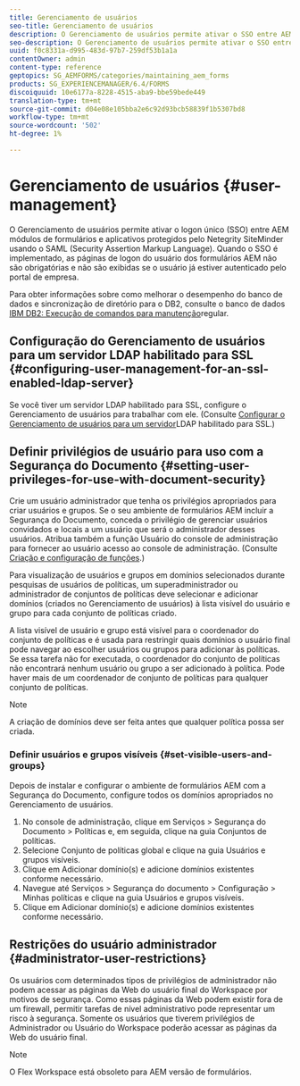 ```yaml
---
title: Gerenciamento de usuários
seo-title: Gerenciamento de usuários
description: O Gerenciamento de usuários permite ativar o SSO entre AEM módulos de formulários e aplicativos protegidos pelo Netegrity SiteMinder usando SAML. Este documento fornece mais informações sobre o Gerenciamento de usuários.
seo-description: O Gerenciamento de usuários permite ativar o SSO entre AEM módulos de formulários e aplicativos protegidos pelo Netegrity SiteMinder usando SAML. Este documento fornece mais informações sobre o Gerenciamento de usuários.
uuid: f0c8331a-d995-483d-97b7-259df53b1a1a
contentOwner: admin
content-type: reference
geptopics: SG_AEMFORMS/categories/maintaining_aem_forms
products: SG_EXPERIENCEMANAGER/6.4/FORMS
discoiquuid: 10e6177a-8228-4515-aba9-bbe59bede449
translation-type: tm+mt
source-git-commit: d04e08e105bba2e6c92d93bcb58839f1b5307bd8
workflow-type: tm+mt
source-wordcount: '502'
ht-degree: 1%

---
```



# Gerenciamento de usuários {#user-management}

O Gerenciamento de usuários permite ativar o logon único (SSO) entre AEM módulos de formulários e aplicativos protegidos pelo Netegrity SiteMinder usando o SAML (Security Assertion Markup Language). Quando o SSO é implementado, as páginas de logon do usuário dos formulários AEM não são obrigatórias e não são exibidas se o usuário já estiver autenticado pelo portal de empresa.

Para obter informações sobre como melhorar o desempenho do banco de dados e sincronização de diretório para o DB2, consulte o banco de dados [IBM DB2: Execução de comandos para manutenção](/help/forms/using/admin-help/ibm-db2-database-running-commands.md#ibm-db2-database-running-commands-for-regular-maintenance)regular.

## Configuração do Gerenciamento de usuários para um servidor LDAP habilitado para SSL {#configuring-user-management-for-an-ssl-enabled-ldap-server}

Se você tiver um servidor LDAP habilitado para SSL, configure o Gerenciamento de usuários para trabalhar com ele. (Consulte [Configurar o Gerenciamento de usuários para um servidor](/help/forms/using/admin-help/configure-user-management-ssl-enabled.md#configure-user-management-for-an-ssl-enabled-ldap-server)LDAP habilitado para SSL.)

## Definir privilégios de usuário para uso com a Segurança do Documento {#setting-user-privileges-for-use-with-document-security}

Crie um usuário administrador que tenha os privilégios apropriados para criar usuários e grupos. Se o seu ambiente de formulários AEM incluir a Segurança do Documento, conceda o privilégio de gerenciar usuários convidados e locais a um usuário que será o administrador desses usuários. Atribua também a função Usuário do console de administração para fornecer ao usuário acesso ao console de administração. (Consulte [Criação e configuração de funções](/help/forms/using/admin-help/creating-configuring-roles.md#creating-and-configuring-roles).)

Para visualização de usuários e grupos em domínios selecionados durante pesquisas de usuários de políticas, um superadministrador ou administrador de conjuntos de políticas deve selecionar e adicionar domínios (criados no Gerenciamento de usuários) à lista visível do usuário e grupo para cada conjunto de políticas criado.

A lista visível de usuário e grupo está visível para o coordenador do conjunto de políticas e é usada para restringir quais domínios o usuário final pode navegar ao escolher usuários ou grupos para adicionar às políticas. Se essa tarefa não for executada, o coordenador do conjunto de políticas não encontrará nenhum usuário ou grupo a ser adicionado à política. Pode haver mais de um coordenador de conjunto de políticas para qualquer conjunto de políticas.

>[!NOTE]
>
>A criação de domínios deve ser feita antes que qualquer política possa ser criada.

### Definir usuários e grupos visíveis {#set-visible-users-and-groups}

Depois de instalar e configurar o ambiente de formulários AEM com a Segurança do Documento, configure todos os domínios apropriados no Gerenciamento de usuários.

1. No console de administração, clique em Serviços > Segurança do Documento > Políticas e, em seguida, clique na guia Conjuntos de políticas.
1. Selecione Conjunto de políticas global e clique na guia Usuários e grupos visíveis.
1. Clique em Adicionar domínio(s) e adicione domínios existentes conforme necessário.
1. Navegue até Serviços > Segurança do documento > Configuração > Minhas políticas e clique na guia Usuários e grupos visíveis.
1. Clique em Adicionar domínio(s) e adicione domínios existentes conforme necessário.

## Restrições do usuário administrador {#administrator-user-restrictions}

Os usuários com determinados tipos de privilégios de administrador não podem acessar as páginas da Web do usuário final do Workspace por motivos de segurança. Como essas páginas da Web podem existir fora de um firewall, permitir tarefas de nível administrativo pode representar um risco à segurança. Somente os usuários que tiverem privilégios de Administrador ou Usuário do Workspace poderão acessar as páginas da Web do usuário final.

>[!NOTE]
>
>O Flex Workspace está obsoleto para AEM versão de formulários.

